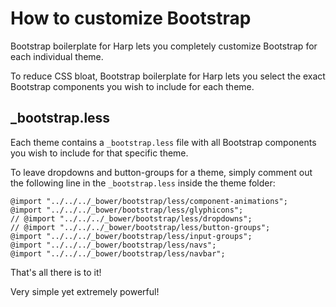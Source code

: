 # How to customize Bootstrap

Bootstrap boilerplate for Harp lets you completely customize Bootstrap for each individual theme.

To reduce CSS bloat, Bootstrap boilerplate for Harp lets you select the exact Bootstrap components you wish to include for each theme.

## _bootstrap.less

Each theme contains a `_bootstrap.less` file with all Bootstrap components you wish to include for that specific theme.

To leave dropdowns and button-groups for a theme, simply comment out the following line in the `_bootstrap.less` inside the theme folder:

```less
@import "../../../_bower/bootstrap/less/component-animations";
@import "../../../_bower/bootstrap/less/glyphicons";
// @import "../../../_bower/bootstrap/less/dropdowns";
// @import "../../../_bower/bootstrap/less/button-groups";
@import "../../../_bower/bootstrap/less/input-groups";
@import "../../../_bower/bootstrap/less/navs";
@import "../../../_bower/bootstrap/less/navbar";
```

That's all there is to it!

Very simple yet extremely powerful!